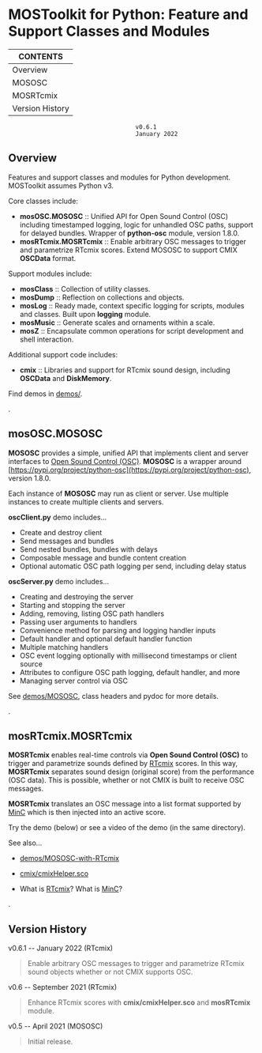 
# MOSToolkit for Python: Feature and Support Classes and Modules

CONTENTS                                          |
-----------------                                 |
  Overview                                        |
  MOSOSC                                          |
  MOSRTcmix                                       |
  Version History                                 |

                                        v0.6.1
                                        January 2022


## Overview

Features and support classes and modules for Python development.  MOSToolkit assumes Python v3.


Core classes include:

  * **mosOSC.MOSOSC**        :: Unified API for Open Sound Control (OSC) including timestamped logging, logic for unhandled OSC paths, support for delayed bundles.  Wrapper of **python-osc** module, version 1.8.0.
  * **mosRTcmix.MOSRTcmix**  :: Enable arbitrary OSC messages to trigger and parametrize RTcmix scores.  Extend MOSOSC to support CMIX **OSCData** format.


Support modules include:

  * **mosClass**      :: Collection of utility classes.
  * **mosDump**       :: Reflection on collections and objects.
  * **mosLog**        :: Ready made, context specific logging for scripts, modules and classes.  Built upon **logging** module.
  * **mosMusic**      :: Generate scales and ornaments within a scale.
  * **mosZ**          :: Encapsulate common operations for script development and shell interaction.


Additional support code includes:

  * **cmix**          :: Libraries and support for RTcmix sound design, including **OSCData** and **DiskMemory**.


Find demos in [demos/](https://github.com/davidreeder/Python-MOSToolkit/tree/main/demos/).




.

## mosOSC.MOSOSC

**MOSOSC** provides a simple, unified API that implements client and server interfaces to [Open Sound Control (OSC)](https://en.wikipedia.org/wiki/Open_Sound_Control).
**MOSOSC** is a wrapper around [https://pypi.org/project/python-osc](https://pypi.org/project/python-osc), version 1.8.0.

Each instance of **MOSOSC** may run as client or server.  Use multiple instances to create multiple clients and servers.


**oscClient.py** demo includes...

* Create and destroy client
* Send messages and bundles
* Send nested bundles, bundles with delays
* Composable message and bundle content creation
* Optional automatic OSC path logging per send, including delay status

**oscServer.py** demo includes...

* Creating and destroying the server
* Starting and stopping the server
* Adding, removing, listing OSC path handlers
* Passing user arguments to handlers
* Convenience method for parsing and logging handler inputs
* Default handler and optional default handler function
* Multiple matching handlers
* OSC event logging optionally with millisecond timestamps or client source
* Attributes to configure OSC path logging, default handler, and more
* Managing server control via OSC


See [demos/MOSOSC](https://github.com/davidreeder/Python-MOSToolkit/tree/main/demos/MOSOSC), class headers and pydoc for more details.




. 

## mosRTcmix.MOSRTcmix

**MOSRTcmix** enables real-time controls via **Open Sound Control (OSC)**
to trigger and parametrize sounds defined by [RTcmix](http://rtcmix.org/)
scores.  In this way, **MOSRTcmix** separates sound design (original score)
from the performance (OSC data).  This is possible, whether or not
CMIX is built to receive OSC messages.

**MOSRTcmix** translates an OSC message into a list format supported by
[MinC](http://rtcmix.org/reference/scorefile/Minc.php) which is then
injected into an active score.

Try the demo (below) or see a video of the demo (in the same directory).


See also...

  * [demos/MOSOSC-with-RTcmix](https://github.com/davidreeder/Python-MOSToolkit/tree/main/demos/MOSOSC-with-RTcmix)
  * [cmix/cmixHelper.sco](https://github.com/davidreeder/Python-MOSToolkit/tree/main/cmix/cmixHelper.sco)

  * What is [RTcmix](http://rtcmix.org/)?  What is [MinC](http://rtcmix.org/reference/scorefile/Minc.php)?




.

## Version History

v0.6.1 -- January 2022  (RTcmix)
> Enable arbitrary OSC messages to trigger and parametrize RTcmix sound objects whether or not CMIX supports OSC.

v0.6 -- September 2021  (RTcmix)
> Enhance RTcmix scores with **cmix/cmixHelper.sco** and **mosRTcmix** module.

v0.5 -- April 2021  (MOSOSC)
> Initial release.

